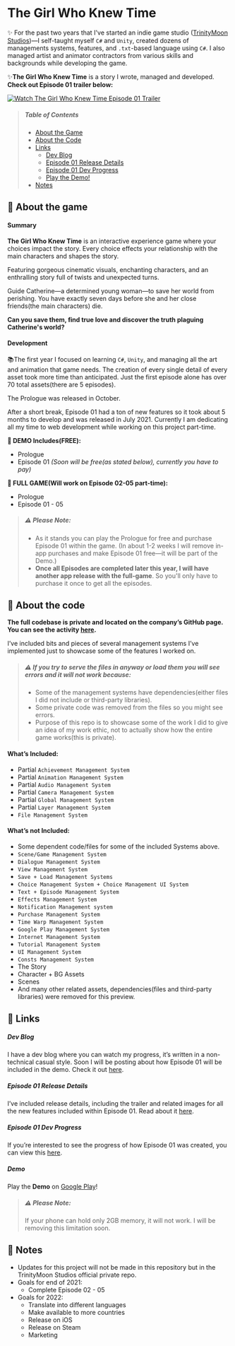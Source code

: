 # The Girl Who Knew Time

:sparkles: For the past two years that I've started an indie game studio ([TrinityMoon Studios](https://www.trinitymoonstudios.com/))—I self-taught myself `C#` and `Unity`, created dozens of managements systems, features, and `.txt`-based language using `C#`. I also managed artist and animator contractors from various skills and backgrounds while developing the game.

:sparkles:**The Girl Who Knew Time** is a story I wrote, managed and developed. **Check out Episode 01 trailer below:**

[![Watch The Girl Who Knew Time Episode 01 Trailer](https://i.imgur.com/i2OmXfj.png)](https://youtu.be/d-xUqCe2hu8)

> ##### Table of Contents
> * [About the Game](#herb-about-the-game)
> * [About the Code](#herb-about-the-code)
> * [Links](#herb-links)
>   * [Dev Blog](#dev-blog)
>   * [Episode 01 Release Details](#episode-01-release-details)
>   * [Episode 01 Dev Progress](#episode-01-dev-progress)
>   * [Play the Demo!](#demo)
> * [Notes](#herb-notes)


## :herb: About the game

#### Summary
**The Girl Who Knew Time** is an interactive experience game where your choices impact the story. Every choice effects your relationship with the main characters and shapes the story. 

Featuring gorgeous cinematic visuals, enchanting characters, and an enthralling story full of twists and unexpected turns.

Guide Catherine—a determined young woman—to save her world from perishing. You have exactly seven days before she and her close friends(the main characters) die.

**Can you save them, find true love and discover the truth plaguing Catherine's world?**

#### Development

:books:The first year I focused on learning `C#`, `Unity`, and managing all the art and animation that game needs. The creation of every single detail of every asset took more time than anticipated. Just the first episode alone has over 70 total assets(there are 5 episodes).

The Prologue was released in October.

After a short break, Episode 01 had a ton of new features so it took about 5 months to develop and was released in July 2021. Currently I am dedicating all my time to web development while working on this project part-time. 

**:star2: DEMO Includes(FREE):**
* Prologue
* Episode 01 *(Soon will be free(as stated below), currently you have to pay)*

**:star2: FULL GAME(Will work on Episode 02-05 part-time):**
* Prologue
* Episode 01 - 05

> ##### :warning: Please Note:
> * As it stands you can play the Prologue for free and purchase Episode 01 within the game. (In about 1-2 weeks I will remove in-app purchases and make Episode 01 free—it will be part of the Demo.) 
> * **Once all Episodes are completed later this year, I will have another app release with the full-game**. So you'll only have to purchase it once to get all the episodes.

## :herb: About the code

**The full codebase is private and located on the company’s GitHub page. You can see the activity [here](https://github.com/devtrinitymoonstudios).**

I’ve included bits and pieces of several management systems I’ve implemented just to showcase some of the features I worked on.

> ##### :warning: If you try to serve the files in anyway or load them you will see errors and it will not work because:
> * Some of the management systems have dependencies(either files I did not include or third-party libraries).
> * Some private code was removed from the files so you might see errors.
> * Purpose of this repo is to showcase some of the work I did to give an idea of my work ethic, not to actually show how the entire game works(this is private).

#### What’s Included:
* Partial `Achievement Management System`
* Partial `Animation Management System`
* Partial `Audio Management System`
* Partial `Camera Management System`
* Partial `Global Management System`
* Partial `Layer Management System`
* `File Management System`

#### What’s not Included:
* Some dependent code/files for some of the included Systems above.
* `Scene/Game Management System`
* `Dialogue Management System`
* `View Management System`
* `Save + Load Management Systems`
* `Choice Management System + Choice Management UI System`
* `Text + Episode Management System`
* `Effects Management System`
* `Notification Management system`
* `Purchase Management System`
* `Time Warp Management System`
* `Google Play Management System`
* `Internet Management System`
* `Tutorial Management System`
* `UI Management System`
* `Consts Management System`
* The Story
* Character + BG Assets
* Scenes
* And many other related assets, dependencies(files and third-party libraries) were removed for this preview.

## :herb: Links

##### Dev Blog
I have a dev blog where you can watch my progress, it’s written in a non-technical casual style. Soon I will be posting about how Episode 01 will be included in the demo. Check it out [here](https://blog.trinitymoonstudios.com/).

##### Episode 01 Release Details
I’ve included release details, including the trailer and related images for all the new features included within Episode 01. Read about it [here](https://blog.trinitymoonstudios.com/the-girl-who-knew-time-episode-01-official-release-details).

##### Episode 01 Dev Progress
If you’re interested to see the progress of how Episode 01 was created, you can view this [here](https://blog.trinitymoonstudios.com/episode-1-dev).

##### Demo
Play the **Demo** on [Google Play](https://play.google.com/store/apps/details?id=com.trinitymoonstudios.thegirlwhoknewtime)!

> ##### :warning: Please Note:
> If your phone can hold only 2GB memory, it will not work. I will be removing this limitation soon.

## :herb: Notes 
- Updates for this project will not be made in this repository but in the TrinityMoon Studios official private repo.
- Goals for end of 2021:
    - Complete Episode 02 - 05
- Goals for 2022:
    - Translate into different languages
    - Make available to more countries
    - Release on iOS
    - Release on Steam
    - Marketing
